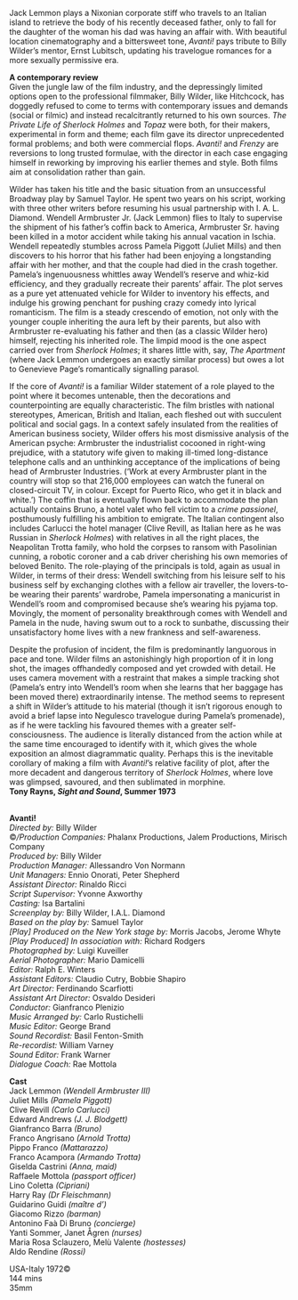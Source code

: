 
Jack Lemmon plays a Nixonian corporate stiff who travels to an Italian island to retrieve the body of his recently deceased father, only to fall for the daughter of the woman his dad was having an affair with. With beautiful location cinematography and a bittersweet tone, _Avanti!_ pays tribute to Billy Wilder’s mentor, Ernst Lubitsch, updating his travelogue romances for a more sexually permissive era.

**A contemporary review**  
Given the jungle law of the film industry, and the depressingly limited options open to the professional filmmaker, Billy Wilder, like Hitchcock, has doggedly refused to come to terms with contemporary issues and demands (social or filmic) and instead recalcitrantly returned to his own sources. _The Private Life of Sherlock Holmes_ and _Topaz_ were both, for their makers, experimental in form and theme; each film gave its director unprecedented formal problems; and both were commercial flops. _Avanti!_ and _Frenzy_ are reversions to long trusted formulae, with the director in each case engaging himself in reworking by improving his earlier themes and style. Both films aim at consolidation rather than gain.

Wilder has taken his title and the basic situation from an unsuccessful Broadway play by Samuel Taylor. He spent two years on his script, working with three other writers before resuming his usual partnership with I. A. L. Diamond. Wendell Armbruster Jr. (Jack Lemmon) flies to Italy to supervise the shipment of his father’s coffin back to America, Armbruster Sr. having been killed in a motor accident while taking his annual vacation in Ischia. Wendell repeatedly stumbles across Pamela Piggott (Juliet Mills) and then discovers to his horror that his father had been enjoying a longstanding affair with her mother, and that the couple had died in the crash together. Pamela’s ingenuousness whittles away Wendell’s reserve and whiz-kid efficiency, and they gradually recreate their parents’ affair. The plot serves as a pure yet attenuated vehicle for Wilder to inventory his effects, and indulge his growing penchant for pushing crazy comedy into lyrical romanticism. The film is a steady crescendo of emotion, not only with the younger couple inheriting the aura left by their parents, but also with Armbruster re-evaluating his father and then (as a classic Wilder hero) himself, rejecting his inherited role. The limpid mood is the one aspect carried over from _Sherlock Holmes_; it shares little with, say, _The Apartment_ (where Jack Lemmon undergoes an exactly similar process) but owes a lot to Genevieve Page’s romantically signalling parasol.

If the core of _Avanti!_ is a familiar Wilder statement of a role played to the point where it becomes untenable, then the decorations and counterpointing are equally characteristic. The film bristles with national stereotypes, American, British and Italian, each fleshed out with succulent political and social gags. In a context safely insulated from the realities of American business society, Wilder offers his most dismissive analysis of the American psyche: Armbruster the industrialist cocooned in right-wing prejudice, with a statutory wife given to making ill-timed long-distance telephone calls and an unthinking acceptance of the implications of being head of Armbruster Industries. (‘Work at every Armbruster plant in the country will stop so that 216,000 employees can watch the funeral on closed-circuit TV, in colour. Except for Puerto Rico, who get it in black and white.’) The coffin that is eventually flown back to accommodate the plan actually contains Bruno, a hotel valet who fell victim to a _crime passionel_, posthumously fulfilling his ambition to emigrate. The Italian contingent also includes Carlucci the hotel manager (Clive Revill, as Italian here as he was Russian in _Sherlock Holmes_) with relatives in all the right places, the Neapolitan Trotta family, who hold the corpses to ransom with Pasolinian cunning, a robotic coroner and a cab driver cherishing his own memories of beloved Benito. The role-playing of the principals is told, again as usual in Wilder, in terms of their dress: Wendell switching from his leisure self to his business self by exchanging clothes with a fellow air traveller, the lovers-to-be wearing their parents’ wardrobe, Pamela impersonating a manicurist in Wendell’s room and compromised because she’s wearing his pyjama top. Movingly, the moment of personality breakthrough comes with Wendell and Pamela in the nude, having swum out to a rock to sunbathe, discussing their unsatisfactory home lives with a new frankness and self-awareness.

Despite the profusion of incident, the film is predominantly languorous in pace and tone. Wilder films an astonishingly high proportion of it in long shot, the images offhandedly composed and yet crowded with detail. He uses camera movement with a restraint that makes a simple tracking shot (Pamela’s entry into Wendell’s room when she learns that her baggage has been moved there) extraordinarily intense. The method seems to represent a shift in Wilder’s attitude to his material (though it isn’t rigorous enough to avoid a brief lapse into Negulesco travelogue during Pamela’s promenade), as if he were tackling his favoured themes with a greater self-consciousness. The audience is literally distanced from the action while at the same time encouraged to identify with it, which gives the whole exposition an almost diagrammatic quality. Perhaps this is the inevitable corollary of making a film with _Avanti!_’s relative facility of plot, after the more decadent and dangerous territory of _Sherlock Holmes_, where love was glimpsed, savoured, and then sublimated in morphine.  
**Tony Rayns, _Sight and Sound_, Summer 1973**
<br><br>

**Avanti!**  
_Directed by:_ Billy Wilder  
©_/Production Companies:_ Phalanx Productions, Jalem Productions, Mirisch Company  
_Produced by:_ Billy Wilder  
_Production Manager:_ Allessandro Von Normann  
_Unit Managers:_ Ennio Onorati, Peter Shepherd  
_Assistant Director:_ Rinaldo Ricci  
_Script Supervisor:_ Yvonne Axworthy  
_Casting:_ Isa Bartalini  
_Screenplay by:_ Billy Wilder, I.A.L. Diamond  
_Based on the play by:_ Samuel Taylor  
_[Play] Produced on the New York stage by:_ Morris Jacobs, Jerome Whyte  
_[Play Produced] In association with:_  Richard Rodgers  
_Photographed by:_ Luigi Kuveiller  
_Aerial Photographer:_ Mario Damicelli  
_Editor:_ Ralph E. Winters  
_Assistant Editors:_ Claudio Cutry, Bobbie Shapiro  
_Art Director:_ Ferdinando Scarfiotti  
_Assistant Art Director:_ Osvaldo Desideri  
_Conductor:_ Gianfranco Plenizio  
_Music Arranged by:_ Carlo Rustichelli  
_Music Editor:_ George Brand  
_Sound Recordist:_ Basil Fenton-Smith  
_Re-recordist:_ William Varney  
_Sound Editor:_ Frank Warner  
_Dialogue Coach:_ Rae Mottola  

**Cast**  
Jack Lemmon _(Wendell Armbruster III)_  
Juliet Mills _(Pamela Piggott)_  
Clive Revill _(Carlo Carlucci)_  
Edward Andrews _(J. J. Blodgett)_  
Gianfranco Barra _(Bruno)_  
Franco Angrisano _(Arnold Trotta)_  
Pippo Franco _(Mattarazzo)_  
Franco Acampora _(Armando Trotta)_  
Giselda Castrini _(Anna, maid)_  
Raffaele Mottola _(passport officer)_  
Lino Coletta _(Cipriani)_  
Harry Ray _(Dr Fleischmann)_  
Guidarino Guidi _(maître d’)_  
Giacomo Rizzo _(barman)_  
Antonino Faà Di Bruno _(concierge)_  
Yanti Sommer, Janet Ågren _(nurses)_  
Maria Rosa Sclauzero, Melù Valente _(hostesses)_  
Aldo Rendine _(Rossi)_  

USA-Italy 1972©  
144 mins  
35mm
<br><br>
<!--stackedit_data:
eyJoaXN0b3J5IjpbLTkwMDM3ODM4NF19
-->
